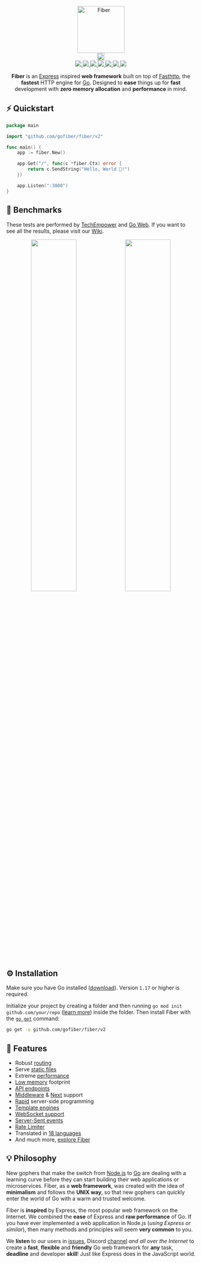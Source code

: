 <p align="center">
  <a href="https://gofiber.io">
  
  <picture>
    <source height="125" media="(prefers-color-scheme: dark)" srcset="https://raw.githubusercontent.com/gofiber/docs/master/static/img/logo-dark.svg">
    <img height="125" alt="Fiber" src="https://raw.githubusercontent.com/gofiber/docs/master/static/img/logo.svg">
  </picture>
  
  </a>
  <br>
  <a href="https://github.com/gofiber/fiber/blob/master/.github/README_ru.md">
    <img height="20px" src="https://img.shields.io/badge/RU-flag.svg?color=555555&style=flat-square&logo=data:image/svg+xml;base64,PHN2ZyB4bWxucz0iaHR0cDovL3d3dy53My5vcmcvMjAwMC9zdmciIHZpZXdCb3g9IjAgMCA0NTAgMzAwIj4NCjxwYXRoIGZpbGw9IiNmZmYiIGQ9Im0wLDBoNDUwdjEwMGgtNDUweiIvPg0KPHBhdGggZmlsbD0iIzAwZiIgZD0ibTAsMTAwaDQ1MHYxMDBoLTQ1MHoiLz4NCjxwYXRoIGZpbGw9IiNmMDAiIGQ9Im0wLDIwMGg0NTB2MTAwaC00NTB6Ii8+DQo8L3N2Zz4NCg==">
  </a>
  <br>
  <a href="https://pkg.go.dev/github.com/gofiber/fiber/v2#pkg-overview">
    <img src="https://img.shields.io/badge/%F0%9F%93%9A%20godoc-pkg-00ACD7.svg?color=00ACD7&style=flat-square">
  </a>
  <a href="https://goreportcard.com/report/github.com/gofiber/fiber/v2">
    <img src="https://img.shields.io/badge/%F0%9F%93%9D%20goreport-A%2B-75C46B?style=flat-square">
  </a>
  <a href="https://gocover.io/github.com/gofiber/fiber">
    <img src="https://img.shields.io/badge/%F0%9F%94%8E%20gocover-97.8%25-75C46B.svg?style=flat-square">
  </a>
  <a href="https://github.com/gofiber/fiber/actions?query=workflow%3ASecurity">
    <img src="https://img.shields.io/github/actions/workflow/status/gofiber/fiber/security.yml?branch=master&label=%F0%9F%94%91%20gosec&style=flat-square&color=75C46B">
  </a>
  <a href="https://github.com/gofiber/fiber/actions?query=workflow%3ATest">
    <img src="https://img.shields.io/github/actions/workflow/status/gofiber/fiber/test.yml?branch=master&label=%F0%9F%A7%AA%20tests&style=flat-square&color=75C46B">
  </a>
    <a href="https://docs.gofiber.io">
    <img src="https://img.shields.io/badge/%F0%9F%92%A1%20fiber-docs-00ACD7.svg?style=flat-square">
  </a>
  <a href="https://gofiber.io/discord">
    <img src="https://img.shields.io/discord/704680098577514527?style=flat-square&label=%F0%9F%92%AC%20discord&color=00ACD7">
  </a>

</p>
<p align="center">
  <b>Fiber</b> is an <a href="https://github.com/expressjs/express">Express</a> inspired <b>web framework</b> built on top of <a href="https://github.com/valyala/fasthttp">Fasthttp</a>, the <b>fastest</b> HTTP engine for <a href="https://go.dev/doc/">Go</a>. Designed to <b>ease</b> things up for <b>fast</b> development with <b>zero memory allocation</b> and <b>performance</b> in mind.
</p>

## ⚡️ Quickstart

```go
package main

import "github.com/gofiber/fiber/v2"

func main() {
    app := fiber.New()

    app.Get("/", func(c *fiber.Ctx) error {
        return c.SendString("Hello, World 👋!")
    })

    app.Listen(":3000")
}
```

## 🤖 Benchmarks

These tests are performed by [TechEmpower](https://www.techempower.com/benchmarks/#section=data-r19&hw=ph&test=plaintext) and [Go Web](https://github.com/smallnest/go-web-framework-benchmark). If you want to see all the results, please visit our [Wiki](https://docs.gofiber.io/extra/benchmarks).

<p float="left" align="middle">
  <img src="https://raw.githubusercontent.com/gofiber/docs/master/static/img/benchmark-pipeline.png" width="49%">
  <img src="https://raw.githubusercontent.com/gofiber/docs/master/static/img/benchmark_alloc.png" width="49%">
</p>

## ⚙️ Installation

Make sure you have Go installed ([download](https://go.dev/dl/)). Version `1.17` or higher is required.

Initialize your project by creating a folder and then running `go mod init github.com/your/repo` ([learn more](https://go.dev/blog/using-go-modules)) inside the folder. Then install Fiber with the [`go get`](https://pkg.go.dev/cmd/go/#hdr-Add_dependencies_to_current_module_and_install_them) command:

```bash
go get -u github.com/gofiber/fiber/v2
```

## 🎯 Features

- Robust [routing](https://docs.gofiber.io/guide/routing)
- Serve [static files](https://docs.gofiber.io/api/app#static)
- Extreme [performance](https://docs.gofiber.io/extra/benchmarks)
- [Low memory](https://docs.gofiber.io/extra/benchmarks) footprint
- [API endpoints](https://docs.gofiber.io/api/ctx)
- [Middleware](https://docs.gofiber.io/category/-middleware) & [Next](https://docs.gofiber.io/api/ctx#next) support
- [Rapid](https://dev.to/koddr/welcome-to-fiber-an-express-js-styled-fastest-web-framework-written-with-on-golang-497) server-side programming
- [Template engines](https://github.com/gofiber/template)
- [WebSocket support](https://github.com/gofiber/websocket)
- [Server-Sent events](https://github.com/gofiber/recipes/tree/master/sse)
- [Rate Limiter](https://docs.gofiber.io/api/middleware/limiter)
- Translated in [18 languages](https://docs.gofiber.io/)
- And much more, [explore Fiber](https://docs.gofiber.io/)

## 💡 Philosophy

New gophers that make the switch from [Node.js](https://nodejs.org/en/about/) to [Go](https://go.dev/doc/) are dealing with a learning curve before they can start building their web applications or microservices. Fiber, as a **web framework**, was created with the idea of **minimalism** and follows the **UNIX way**, so that new gophers can quickly enter the world of Go with a warm and trusted welcome.

Fiber is **inspired** by Express, the most popular web framework on the Internet. We combined the **ease** of Express and **raw performance** of Go. If you have ever implemented a web application in Node.js (_using Express or similar_), then many methods and principles will seem **very common** to you.

We **listen** to our users in [issues](https://github.com/gofiber/fiber/issues), Discord [channel](https://gofiber.io/discord) _and all over the Internet_ to create a **fast**, **flexible** and **friendly** Go web framework for **any** task, **deadline** and developer **skill**! Just like Express does in the JavaScript world.
